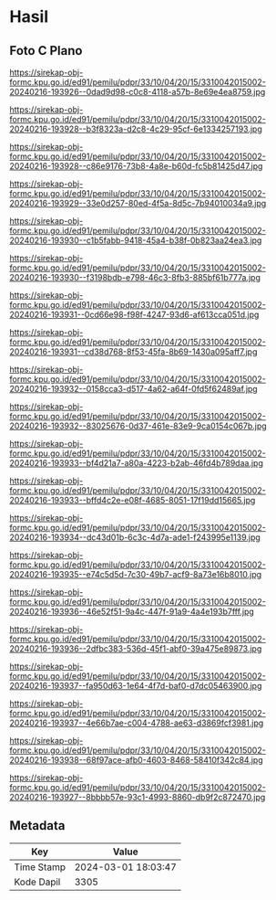 # Hasil

## Foto C Plano

https://sirekap-obj-formc.kpu.go.id/ed91/pemilu/pdpr/33/10/04/20/15/3310042015002-20240216-193926--0dad9d98-c0c8-4118-a57b-8e69e4ea8759.jpg

https://sirekap-obj-formc.kpu.go.id/ed91/pemilu/pdpr/33/10/04/20/15/3310042015002-20240216-193928--b3f8323a-d2c8-4c29-95cf-6e1334257193.jpg

https://sirekap-obj-formc.kpu.go.id/ed91/pemilu/pdpr/33/10/04/20/15/3310042015002-20240216-193928--c86e9176-73b8-4a8e-b60d-fc5b81425d47.jpg

https://sirekap-obj-formc.kpu.go.id/ed91/pemilu/pdpr/33/10/04/20/15/3310042015002-20240216-193929--33e0d257-80ed-4f5a-8d5c-7b94010034a9.jpg

https://sirekap-obj-formc.kpu.go.id/ed91/pemilu/pdpr/33/10/04/20/15/3310042015002-20240216-193930--c1b5fabb-9418-45a4-b38f-0b823aa24ea3.jpg

https://sirekap-obj-formc.kpu.go.id/ed91/pemilu/pdpr/33/10/04/20/15/3310042015002-20240216-193930--f3198bdb-e798-46c3-8fb3-885bf61b777a.jpg

https://sirekap-obj-formc.kpu.go.id/ed91/pemilu/pdpr/33/10/04/20/15/3310042015002-20240216-193931--0cd66e98-f98f-4247-93d6-af613cca051d.jpg

https://sirekap-obj-formc.kpu.go.id/ed91/pemilu/pdpr/33/10/04/20/15/3310042015002-20240216-193931--cd38d768-8f53-45fa-8b69-1430a095aff7.jpg

https://sirekap-obj-formc.kpu.go.id/ed91/pemilu/pdpr/33/10/04/20/15/3310042015002-20240216-193932--0158cca3-d517-4a62-a64f-0fd5f62489af.jpg

https://sirekap-obj-formc.kpu.go.id/ed91/pemilu/pdpr/33/10/04/20/15/3310042015002-20240216-193932--83025676-0d37-461e-83e9-9ca0154c067b.jpg

https://sirekap-obj-formc.kpu.go.id/ed91/pemilu/pdpr/33/10/04/20/15/3310042015002-20240216-193933--bf4d21a7-a80a-4223-b2ab-46fd4b789daa.jpg

https://sirekap-obj-formc.kpu.go.id/ed91/pemilu/pdpr/33/10/04/20/15/3310042015002-20240216-193933--bffd4c2e-e08f-4685-8051-17f19dd15665.jpg

https://sirekap-obj-formc.kpu.go.id/ed91/pemilu/pdpr/33/10/04/20/15/3310042015002-20240216-193934--dc43d01b-6c3c-4d7a-ade1-f243995e1139.jpg

https://sirekap-obj-formc.kpu.go.id/ed91/pemilu/pdpr/33/10/04/20/15/3310042015002-20240216-193935--e74c5d5d-7c30-49b7-acf9-8a73e16b8010.jpg

https://sirekap-obj-formc.kpu.go.id/ed91/pemilu/pdpr/33/10/04/20/15/3310042015002-20240216-193936--46e52f51-9a4c-447f-91a9-4a4e193b7fff.jpg

https://sirekap-obj-formc.kpu.go.id/ed91/pemilu/pdpr/33/10/04/20/15/3310042015002-20240216-193936--2dfbc383-536d-45f1-abf0-39a475e89873.jpg

https://sirekap-obj-formc.kpu.go.id/ed91/pemilu/pdpr/33/10/04/20/15/3310042015002-20240216-193937--fa950d63-1e64-4f7d-baf0-d7dc05463900.jpg

https://sirekap-obj-formc.kpu.go.id/ed91/pemilu/pdpr/33/10/04/20/15/3310042015002-20240216-193937--4e66b7ae-c004-4788-ae63-d3869fcf3981.jpg

https://sirekap-obj-formc.kpu.go.id/ed91/pemilu/pdpr/33/10/04/20/15/3310042015002-20240216-193938--68f97ace-afb0-4603-8468-58410f342c84.jpg

https://sirekap-obj-formc.kpu.go.id/ed91/pemilu/pdpr/33/10/04/20/15/3310042015002-20240216-193927--8bbbb57e-93c1-4993-8860-db9f2c872470.jpg


## Metadata

| Key        | Value               |
| ---------- | ------------------- |
| Time Stamp | 2024-03-01 18:03:47 |
| Kode Dapil | 3305                |



